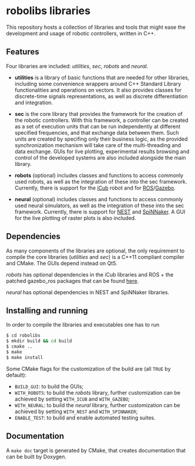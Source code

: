 # robolibs libraries

This repository hosts a collection of libraries and tools that might ease the development and usage of robotic controllers, written in C++.

## Features
Four libraries are included: *utilities*, *sec*, *robots* and *neural*.

* **utilities** is a library of basic functions that are needed for other libraries, including some convenience wrappers around C++ Standard Library functionalities and operations on vectors. It also provides classes for discrete-time signals representations, as well as discrete differentiation and integration.

* **sec** is the core library that provides the framework for the creation of the robotic controllers. With this framework, a controller can be created as a set of execution units that can be run independently at different specified frequencies, and that exchange data between them. Such units are created by specifing only their business logic, as the provided synchronization mechanism will take care of the multi-threading and data exchange. GUIs for live plotting, experimental results browsing and control of the developed systems are also included alongside the main library.

* **robots** (optional) includes classes and functions to access commonly used robots, as well as the integration of these into the sec framework. Currently, there is support for the [iCub](http://www.icub.org/) robot and for [ROS](http://www.ros.org/)/[Gazebo](http://gazebosim.org/).

* **neural** (optional) includes classes and functions to access commonly used neural simulators, as well as the integration of these into the sec framework. Currently, there is support for [NEST](http://www.nest-simulator.org/) and [SpiNNaker](https://spinnakermanchester.github.io/). A GUI for the live plotting of raster plots is also included.

## Dependencies
As many components of the libraries are optional, the only requirement to compile the core libraries (*utilities* and *sec*) is a C++11 compliant compiler and CMake. The GUIs depend instead on Qt5.

*robots* has optional dependencies in the iCub libraries and ROS + the patched gazebo_ros packages that can be found [here](https://bitbucket.org/hbpneurorobotics/gazeborospackages).

*neural* has optional dependencies in NEST and SpiNNaker libraries.


## Installing and running
In order to compile the libraries and executables one has to run

```sh
$ cd robolibs
$ mkdir build && cd build
$ cmake ..
$ make
$ make install
```

Some CMake flags for the customization of the build are (all `TRUE` by default):

* `BUILD_GUI`: to build the GUIs;
* `WITH_ROBOTS`: to build the *robots* library, further customization can be achieved by setting `WITH_ICUB` and `WITH_GAZEBO`;
* `WITH_NEURAL`: to build the *neural* library, further customization can be achieved by setting `WITH_NEST` and `WITH_SPINNAKER`;
* `ENABLE_TEST`: to build and enable automated testing suites.

## Documentation
A `make doc` target is generated by CMake, that creates documentation that can be built by Doxygen.
